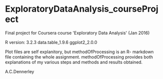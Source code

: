 # ExploratoryDataAnalysis_courseProject
Final project for Coursera course 'Exploratory Data Analysis' (Jan 2016)

R version: 3.2.3
data.table_1.9.6
ggplot2_2.0.0

Plot files are self explanitory, but methodOfProcessing is an R-
markdown file containing the whole assignment. methodOfProcessing
provides both explanations of my various steps and methods and
results obtained.

A.C.Dennerley
